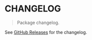 # CHANGELOG

> Package changelog.

See [GitHub Releases](https://github.com/stdlib-js/blas-ext-base-dapxsumkbn/releases) for the changelog.